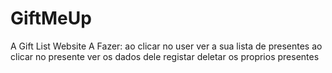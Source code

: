 # GiftMeUp
A Gift List Website
A Fazer:
ao clicar no user ver a sua lista de presentes
ao clicar no presente ver os dados dele 
registar
deletar os proprios presentes